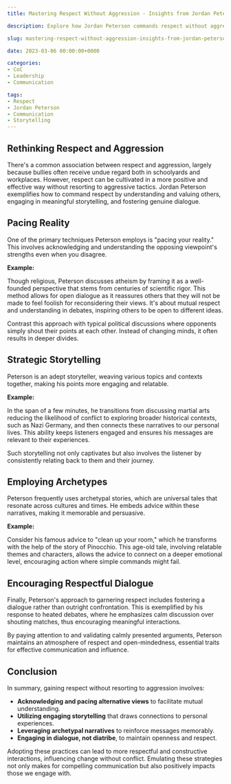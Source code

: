 ```yaml
---
title: Mastering Respect Without Aggression - Insights from Jordan Peterson

description: Explore how Jordan Peterson commands respect without aggression, focusing on understanding perspectives, engaging storytelling, and fostering dialogue.

slug: mastering-respect-without-aggression-insights-from-jordan-peterson

date: 2023-03-06 00:00:00+0000

categories:
- CoC
- Leadership
- Communication

tags:
- Respect
- Jordan Peterson
- Communication
- Storytelling
---
```


## Rethinking Respect and Aggression

There's a common association between respect and aggression, largely because bullies often receive undue regard both in schoolyards and workplaces. However, respect can be cultivated in a more positive and effective way without resorting to aggressive tactics. Jordan Peterson exemplifies how to command respect by understanding and valuing others, engaging in meaningful storytelling, and fostering genuine dialogue.

## Pacing Reality

One of the primary techniques Peterson employs is "pacing your reality." This involves acknowledging and understanding the opposing viewpoint's strengths even when you disagree.

**Example:**

Though religious, Peterson discusses atheism by framing it as a well-founded perspective that stems from centuries of scientific rigor. This method allows for open dialogue as it reassures others that they will not be made to feel foolish for reconsidering their views. It's about mutual respect and understanding in debates, inspiring others to be open to different ideas.

Contrast this approach with typical political discussions where opponents simply shout their points at each other. Instead of changing minds, it often results in deeper divides.

## Strategic Storytelling

Peterson is an adept storyteller, weaving various topics and contexts together, making his points more engaging and relatable.

**Example:**

In the span of a few minutes, he transitions from discussing martial arts reducing the likelihood of conflict to exploring broader historical contexts, such as Nazi Germany, and then connects these narratives to our personal lives. This ability keeps listeners engaged and ensures his messages are relevant to their experiences.

Such storytelling not only captivates but also involves the listener by consistently relating back to them and their journey.

## Employing Archetypes

Peterson frequently uses archetypal stories, which are universal tales that resonate across cultures and times. He embeds advice within these narratives, making it memorable and persuasive.

**Example:**

Consider his famous advice to "clean up your room," which he transforms with the help of the story of Pinocchio. This age-old tale, involving relatable themes and characters, allows the advice to connect on a deeper emotional level, encouraging action where simple commands might fail.

## Encouraging Respectful Dialogue

Finally, Peterson's approach to garnering respect includes fostering a dialogue rather than outright confrontation. This is exemplified by his response to heated debates, where he emphasizes calm discussion over shouting matches, thus encouraging meaningful interactions.

By paying attention to and validating calmly presented arguments, Peterson maintains an atmosphere of respect and open-mindedness, essential traits for effective communication and influence.

## Conclusion

In summary, gaining respect without resorting to aggression involves:

- **Acknowledging and pacing alternative views** to facilitate mutual understanding.
- **Utilizing engaging storytelling** that draws connections to personal experiences.
- **Leveraging archetypal narratives** to reinforce messages memorably.
- **Engaging in dialogue, not diatribe**, to maintain openness and respect.

Adopting these practices can lead to more respectful and constructive interactions, influencing change without conflict. Emulating these strategies not only makes for compelling communication but also positively impacts those we engage with.
